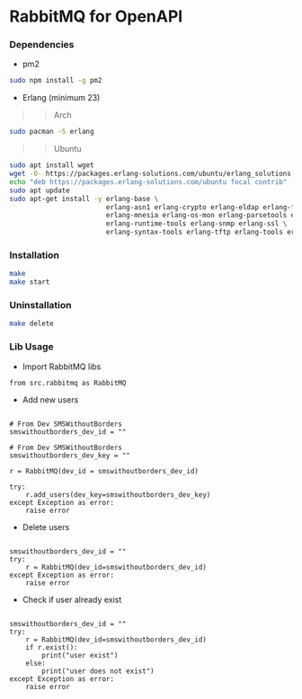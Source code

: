 # RabbitMQ for OpenAPI

### Dependencies

- pm2 
```bash
sudo npm install -g pm2
```

- Erlang (minimum 23)

>> Arch
```bash
sudo pacman -S erlang
```

>> Ubuntu
```bash
sudo apt install wget
wget -O- https://packages.erlang-solutions.com/ubuntu/erlang_solutions.asc | sudo apt-key add -
echo "deb https://packages.erlang-solutions.com/ubuntu focal contrib" | sudo tee /etc/apt/sources.list.d/erlang-solution.list
sudo apt update
sudo apt-get install -y erlang-base \
                        erlang-asn1 erlang-crypto erlang-eldap erlang-ftp erlang-inets \
                        erlang-mnesia erlang-os-mon erlang-parsetools erlang-public-key \
                        erlang-runtime-tools erlang-snmp erlang-ssl \
                        erlang-syntax-tools erlang-tftp erlang-tools erlang-xmerl

```


### Installation
```bash
make
make start
```

### Uninstallation
```bash
make delete
```

### Lib Usage
- Import RabbitMQ libs
```python3
from src.rabbitmq as RabbitMQ
```

- Add new users
```python3

# From Dev SMSWithoutBorders
smswithoutborders_dev_id = ""

# From Dev SMSWithoutBorders
smswithoutborders_dev_key = ""

r = RabbitMQ(dev_id = smswithoutborders_dev_id)

try:
	r.add_users(dev_key=smswithoutborders_dev_key)
except Exception as error:
	raise error
```

- Delete users
```python3

smswithoutborders_dev_id = ""
try:
	r = RabbitMQ(dev_id=smswithoutborders_dev_id)
except Exception as error:
	raise error
```

- Check if user already exist
```python3

smswithoutborders_dev_id = ""
try:
	r = RabbitMQ(dev_id=smswithoutborders_dev_id)
	if r.exist():
		print("user exist")
	else:
		print("user does not exist")
except Exception as error:
	raise error
```
